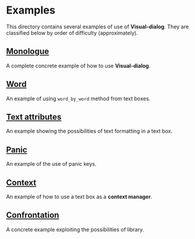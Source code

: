 # Examples

This directory contains several examples of use of **Visual-dialog**.
They are classified below by order of difficulty (approximately).

## [Monologue](monologue.py)

A complete concrete example of how to use **Visual-dialog**.

## [Word](word.py)

An example of using ``word_by_word`` method from text boxes.

## [Text attributes](text_attributes.py)

An example showing the possibilities of text formatting in a text box.

## [Panic](panic.py)

An example of the use of panic keys.

## [Context](context.py)

An example of how to use a text box as a **context manager**.

## [Confrontation](confrontation.py)

A concrete example exploiting the possibilities of library.
